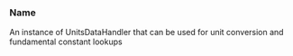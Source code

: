 ### <a id="McUtils.Data.ConstantsData.UnitsDataHandler.UnitsData">Name</a>
An instance of UnitsDataHandler that can be used for unit conversion and fundamental constant lookups

